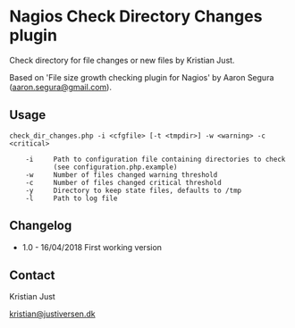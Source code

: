 # Nagios Check Directory Changes plugin

Check directory for file changes or new files by Kristian Just.

Based on 'File size growth checking plugin for Nagios' by Aaron Segura (aaron.segura@gmail.com).

## Usage

```check_dir_changes.php -i <cfgfile> [-t <tmpdir>] -w <warning> -c <critical>```

        -i     Path to configuration file containing directories to check 
               (see configuration.php.example)
        -w     Number of files changed warning threshold
        -c     Number of files changed critical threshold
        -y     Directory to keep state files, defaults to /tmp
        -l     Path to log file

## Changelog

* 1.0 - 16/04/2018
        First working version

## Contact

Kristian Just

kristian@justiversen.dk
